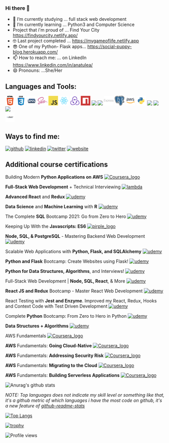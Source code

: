 ### Hi there 👋

- 🔭 I’m currently studying ... full stack web development
- 🌱 I’m currently learning ... Python3 and Computer Science
- Project that i'm proud of ... Find Your City https://findyourcity.netlify.app/
- 🤓 Last project completed ... https://mygameoflife.netlify.app
- 😎 One of my Python- Flask apps... https://social-puppy-blog.herokuapp.com/
- 📫 How to reach me: ... on LinkedIn https://www.linkedin.com/in/anatulea/
- 😄 Pronouns: ...She/Her 

## Languages and Tools: 
<code><img height="30" src="https://raw.githubusercontent.com/github/explore/80688e429a7d4ef2fca1e82350fe8e3517d3494d/topics/html/html.png"></code>
<code><img height="30" src="https://raw.githubusercontent.com/github/explore/80688e429a7d4ef2fca1e82350fe8e3517d3494d/topics/css/css.png"></code> 
<code><img height="30" src="https://raw.githubusercontent.com/github/explore/80688e429a7d4ef2fca1e82350fe8e3517d3494d/topics/less/less.png"></code> 
<code><img height="30" src="https://raw.githubusercontent.com/github/explore/80688e429a7d4ef2fca1e82350fe8e3517d3494d/topics/sass/sass.png"></code> 
<code><img height="30" src="https://raw.githubusercontent.com/github/explore/80688e429a7d4ef2fca1e82350fe8e3517d3494d/topics/javascript/javascript.png"></code>
<code><img height="30" src="https://raw.githubusercontent.com/github/explore/80688e429a7d4ef2fca1e82350fe8e3517d3494d/topics/react/react.png"></code>
<code><img height="30" src="https://raw.githubusercontent.com/github/explore/80688e429a7d4ef2fca1e82350fe8e3517d3494d/topics/redux/redux.png"></code> 
<code><img height="30" src="https://raw.githubusercontent.com/github/explore/80688e429a7d4ef2fca1e82350fe8e3517d3494d/topics/npm/npm.png"></code>
<code><img height="30" src="https://upload.wikimedia.org/wikipedia/commons/thumb/d/d9/Node.js_logo.svg/1200px-Node.js_logo.svg.png"></code> 
<code><img height="30" src="https://www.clipartmax.com/png/middle/418-4186580_database-clipart-microsoft-sql-server-azure-sql-server.png"></code> 
<code><img height="30" src="https://raw.githubusercontent.com/github/explore/80688e429a7d4ef2fca1e82350fe8e3517d3494d/topics/express/express.png"></code> 
<code><img height="30" src="https://raw.githubusercontent.com/github/explore/80688e429a7d4ef2fca1e82350fe8e3517d3494d/topics/postgresql/postgresql.png"></code> 
<code><img height="30" src="https://raw.githubusercontent.com/github/explore/80688e429a7d4ef2fca1e82350fe8e3517d3494d/topics/aws/aws.png"></code> 
<code><img height="30" src="https://raw.githubusercontent.com/github/explore/80688e429a7d4ef2fca1e82350fe8e3517d3494d/topics/python/python.png"></code> 
<code><img height="30" src="https://miro.medium.com/max/438/1*0G5zu7CnXdMT9pGbYUTQLQ.png"></code> 
<code><img height="30" src="https://devopedia.org/images/article/45/8328.1526292163.svg"></code>
<code> <img height="30" src="https://www.php.net/images/logos/new-php-logo.png"></code>
<code> <img height="30" src="https://raw.githubusercontent.com/github/explore/80688e429a7d4ef2fca1e82350fe8e3517d3494d/topics/jquery/jquery.png"></code>



## Ways to find me:

[<img src='https://cdn.jsdelivr.net/npm/simple-icons@3.0.1/icons/github.svg' alt='github' height='30'>](https://github.com/anatulea)  [<img src='https://cdn.jsdelivr.net/npm/simple-icons@3.0.1/icons/linkedin.svg' alt='linkedin' height='30'>](https://www.linkedin.com/in/anatulea//)  [<img src='https://cdn.jsdelivr.net/npm/simple-icons@3.0.1/icons/twitter.svg' alt='twitter' height='30'>](https://twitter.com/tulea_ana)  [<img src='https://cdn.jsdelivr.net/npm/simple-icons@3.0.1/icons/icloud.svg' alt='website' height='30'>](http://anatulea.com/)   

## Additional course certifications

Building Modern **Python Applications on AWS** [<img src='https://upload.wikimedia.org/wikipedia/en/3/32/Coursera_logo.svg' alt='Coursera_logo' height='20'>](https://www.coursera.org/learn/building-modern-python-applications-on-aws/home/welcome)

**Full-Stack Web Development** + Technical Interviewing [<img src='https://miro.medium.com/max/300/1*pkKgFsaYQu1LZLoiiqpoEA.png' alt='lambda' height='50'>](https://www.youracclaim.com/badges/295e729f-b786-421c-a4aa-55d510634dba/public_url)

**Advanced React** and **Redux** [<img src='https://cdn.worldvectorlogo.com/logos/udemy-1.svg' alt='udemy' height='20'>](https://www.udemy.com/certificate/UC-7987bbdd-6407-4f2b-b669-f8f76659826b/)

**Data Science** and **Machine Learning** with **R** [<img src='https://cdn.worldvectorlogo.com/logos/udemy-1.svg' alt='udemy' height='20'>](https://www.udemy.com/certificate/UC-74d56165-7cfd-4332-9a16-e58b8e1bf380/)

The Complete **SQL** Bootcamp 2021: Go from Zero to Hero [<img src='https://cdn.worldvectorlogo.com/logos/udemy-1.svg' alt='udemy' height='20'>](https://www.udemy.com/certificate/UC-1300045d-059c-4cde-b810-cf781ce58656/)

Keeping Up With the **Javascripts: ES6** [<img src='https://static.skillshare.com/uploads/users/7653916/user-image-large.png?1590681105' alt='pirple_logo' height='20'>](https://www.pirple.com/certificates/bndy5cettm)

**Node, SQL, & PostgreSQL** - Mastering Backend Web Development [<img src='https://cdn.worldvectorlogo.com/logos/udemy-1.svg' alt='udemy' height='20'>](https://www.udemy.com/certificate/UC-1907861b-84fe-4d85-a156-efd94349dc5e/)

Scalable Web Applications with **Python, Flask, and SQLAlchemy** [<img src='https://cdn.worldvectorlogo.com/logos/udemy-1.svg' alt='udemy' height='20'>](https://www.udemy.com/certificate/UC-cc8d13ff-cc20-46b1-a856-d100a6312f2f/)

**Python and Flask** Bootcamp: Create Websites using Flask! [<img src='https://cdn.worldvectorlogo.com/logos/udemy-1.svg' alt='udemy' height='20'>](https://www.udemy.com/certificate/UC-503d490e-2b6e-48dd-8e21-3fb4b36d4e3e/)

**Python for Data Structures, Algorithms**, and Interviews!  [<img src='https://cdn.worldvectorlogo.com/logos/udemy-1.svg' alt='udemy' height='20'>](https://www.udemy.com/certificate/UC-37e5eee9-4845-4e2a-becf-6622d9282f8b/)

Full-Stack Web Development | **Node, SQL, React**, & More  [<img src='https://cdn.worldvectorlogo.com/logos/udemy-1.svg' alt='udemy' height='20'>](http://ude.my/UC-9fe32c48-d0b9-4929-aa91-510881de3a0e)

**React JS and Redux** Bootcamp - Master React Web Development  [<img src='https://cdn.worldvectorlogo.com/logos/udemy-1.svg' alt='udemy' height='20'>](https://www.udemy.com/certificate/UC-2c7dfb9f-8ed3-498a-8c99-e421a6171957/)

React Testing with **Jest and Enzyme**.
Improved my React, Redux, Hooks and Context Code with Test Driven Development [<img src='https://cdn.worldvectorlogo.com/logos/udemy-1.svg' alt='udemy' height='20'>](https://www.udemy.com/certificate/UC-adf83765-0da2-495a-9e97-0d64bb03d250/)

Complete **Python** Bootcamp: From Zero to Hero in Python [<img src='https://cdn.worldvectorlogo.com/logos/udemy-1.svg' alt='udemy' height='20'>](http://ude.my/UC-0cafdaa1-8670-4c08-aef7-a76c4f56402f)

**Data Structures + Algorithms** [<img src='https://cdn.worldvectorlogo.com/logos/udemy-1.svg' alt='udemy' height='20'>](https://www.udemy.com/certificate/UC-163c77ff-6cc4-44f4-89d9-4e9f38af6ac8/)


AWS Fundamentals [<img src='https://upload.wikimedia.org/wikipedia/en/3/32/Coursera_logo.svg' alt='Coursera_logo' height='20'>](https://coursera.org/share/c8a919fced58e3a57525f2b617e816ee)

**AWS** Fundamentals: **Going Cloud-Native** [<img src='https://upload.wikimedia.org/wikipedia/en/3/32/Coursera_logo.svg' alt='Coursera_logo' height='20'>](https://coursera.org/share/2f3b75dd771b234889dd9a302e5142d7)

**AWS** Fundamentals: **Addressing Security Risk** [<img src='https://upload.wikimedia.org/wikipedia/en/3/32/Coursera_logo.svg' alt='Coursera_logo' height='20'>](https://coursera.org/share/3c5838482a549d39f3158e9ac5fbdd73)

**AWS** Fundamentals: **Migrating to the Cloud** [<img src='https://upload.wikimedia.org/wikipedia/en/3/32/Coursera_logo.svg' alt='Coursera_logo' height='20'>](https://coursera.org/share/f8d945e76ef8dfc7213f7b088a969131)

**AWS** Fundamentals: **Building Serverless Applications** [<img src='https://upload.wikimedia.org/wikipedia/en/3/32/Coursera_logo.svg' alt='Coursera_logo' height='20'>](https://coursera.org/share/267d16e0ae0510d9af4149a7e6fa0c0d)





![Anurag's github stats](https://github-readme-stats.vercel.app/api?username=anatulea&show_icons=true&theme=vue)

*NOTE: Top languages does not indicate my skill level or something like that, it's a github metric of which languages i have the most code on github, it's a new feature of [github-readme-stats](https://github.com/anuraghazra/github-readme-stats)*

 [![Top Langs](https://github-readme-stats.vercel.app/api/top-langs/?username=anatulea&layout=compact&hide=jupyter%20notebook)](https://github.com/anuraghazra/github-readme-stats)
 
 
 [![trophy](https://github-profile-trophy.vercel.app/?username=anatulea&rank=SECRET,SSS,SS,S,AAA,AA,A,B,C&margin-w=15)](https://github.com/ryo-ma/github-profile-trophy)
 
 
 ![Profile views](https://gpvc.arturio.dev/anatulea)  



